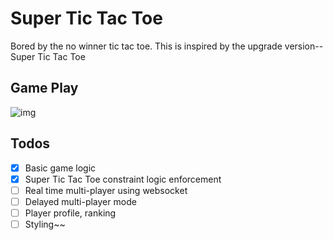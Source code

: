 # Super Tic Tac Toe
Bored by the no winner tic tac toe. This is inspired by the upgrade version--
Super Tic Tac Toe

## Game Play
![img]

[img]: https://mathwithbaddrawings.files.wordpress.com/2013/06/19-late-game.jpg

## Todos
- [x] Basic game logic
- [x] Super Tic Tac Toe constraint logic enforcement
- [ ] Real time multi-player using websocket
- [ ] Delayed multi-player mode
- [ ] Player profile, ranking
- [ ] Styling~~
